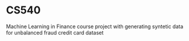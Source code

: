 # CS540
Machine Learning in Finance course project with generating syntetic data for unbalanced fraud credit card dataset
